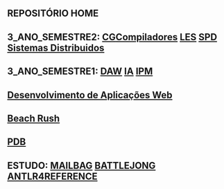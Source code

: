 ## REPOSITÓRIO HOME
## 3_ANO_SEMESTRE2: [CG](https://github.com/kaiser76936/CG.git)[Compiladores](https://github.com/kaiser76936/Compiladores.git) [LES](https://github.com/Nickurama/doccano.git) [SPD](https://github.com/kaiser76936/SPD.git) [Sistemas Distribuidos](https://github.com/kaiser76936/SD.git)
## 3_ANO_SEMESTRE1: [DAW](https://github.com/kaiser76936/DAW.git)  [IA](https://github.com/kaiser76936/IA.git) [IPM](https://github.com/kaiser76936/IPM.git)
## [Desenvolvimento de Aplicações Web](https://github.com/kaiser76936/Desenvolvimento_de_Aplicacoes_Web.git)
##  [Beach Rush](https://github.com/AfonsoNG03/ProjetoCG.git) 
## [PDB](https://github.com/kaiser76936/PDB.git)
## ESTUDO: [MAILBAG](https://github.com/kaiser76936/Mailbag.git)  [BATTLEJONG](https://github.com/kaiser76936/BattleJong.git) [ANTLR4REFERENCE](https://github.com/lukekras/def-antlr4-ref-code.git)
